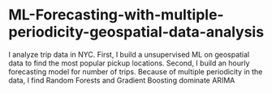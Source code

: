 # ML-Forecasting-with-multiple-periodicity-geospatial-data-analysis
I analyze trip data in NYC. First, I build a unsupervised ML on geospatial data to find the most popular pickup locations. Second, I build an hourly forecasting model for number of trips. Because of multiple periodicity in the data, I find Random Forests and Gradient Boosting dominate ARIMA
